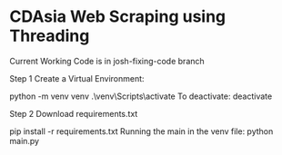 # CDAsia Web Scraping using Threading

Current Working Code is in josh-fixing-code branch

Step 1 Create a Virtual Environment:

python -m venv venv
.\venv\Scripts\activate
To deactivate: deactivate

Step 2 Download requirements.txt

pip install -r requirements.txt
Running the main in the venv file: python main.py
